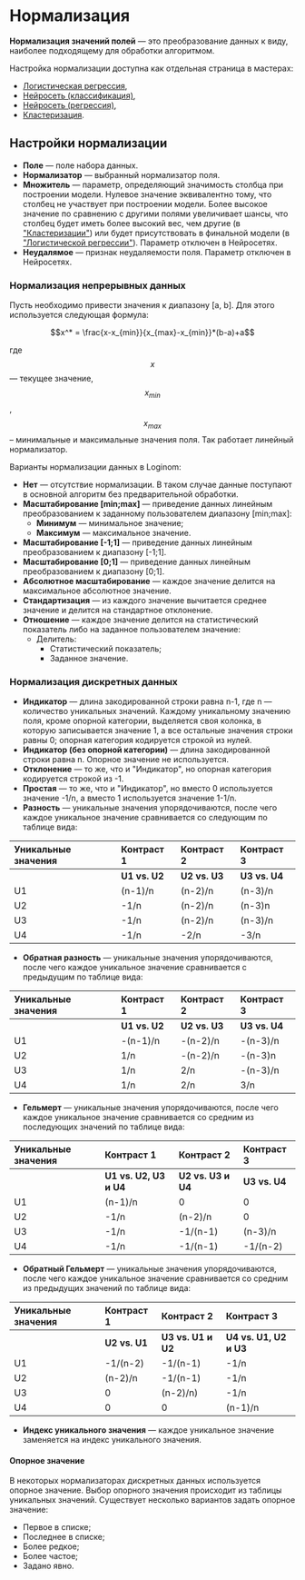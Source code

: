 # Нормализация

**Нормализация значений полей** — это преобразование данных к виду, наиболее подходящему для обработки алгоритмом.

Настройка нормализации доступна как отдельная страница в мастерах:

* [Логистическая регрессия](./datamining/logistic-regression.md),
* [Нейросеть (классификация)](./datamining/neural-network-classification.md),
* [Нейросеть (регрессия)](./datamining/neural-network-regression.md),
* [Кластеризация](./datamining/clustering.md).

## Настройки нормализации

* **Поле** — поле набора данных.
* **Нормализатор** — выбранный нормализатор поля.
* **Множитель** — параметр, определяющий значимость столбца при построении модели. Нулевое значение эквивалентно тому, что столбец не участвует при построении модели. Более высокое значение по сравнению с другими полями увеличивает шансы, что столбец будет иметь более высокий вес, чем другие (в ["Кластеризации"](./datamining/clustering.md)) или будет присутствовать в финальной модели (в ["Логистической регрессии"](./datamining/logistic_regression.md)). Параметр отключен в Нейросетях.
* **Неудалямое** — признак неудаляемости поля. Параметр отключен в Нейросетях.

### Нормализация непрерывных данных

Пусть необходимо привести значения к диапазону [a, b]. Для этого используется следующая
формула:

$$x^* = \frac{x-x_{min}}{x_{max}-x_{min}}*(b-a)+a$$

где $$x$$ — текущее значение, $$x_{min}$$, $$x_{max}$$ – минимальные и максимальные значения поля. Так
работает линейный нормализатор.

Варианты нормализации данных в Loginom:

* **Нет** — отсутствие нормализации. В таком случае данные поступают в основной алгоритм без предварительной обработки.
* **Масштабирование [min;max]** — приведение данных линейным преобразованием к заданному пользователем диапазону [min;max]:
  * **Минимум** — минимальное значение;
  * **Максимум** — максимальное значение.
* **Масштабирование [-1;1]** — приведение данных линейным преобразованием к диапазону [-1;1].
* **Масштабирование [0;1]** — приведение данных линейным преобразованием к диапазону [0;1].
* **Абсолютное масштабирование** — каждое значение делится на максимальное абсолютное значение.
* **Стандартизация** — из каждого значение вычитается среднее значение и делится на стандартное отклонение.
* **Отношение** — каждое значение делится на статистический показатель либо на заданное пользователем значение:
  * Делитель:
    * Статистический показатель;
    * Заданное значение.

### Нормализация дискретных данных

* **Индикатор** — длина закодированной строки равна n-1, где n — количество уникальных значений. Каждому уникальному значению поля, кроме опорной категории, выделяется своя колонка, в которую записывается значение 1, а все остальные значения строки равны 0; опорная категория кодируется строкой из нулей.
* **Индикатор (без опорной категории)** — длина закодированной строки равна n. Опорное значение не используется.
* **Отклонение** — то же, что и "Индикатор", но опорная категория кодируется строкой из -1.
* **Простая** — то же, что и "Индикатор", но вместо 0 используется значение -1/n, а вместо 1 используется значение 1-1/n.
* **Разность** — уникальные значения упорядочиваются, после чего каждое уникальное значение сравнивается со следующим по таблице вида:

| Уникальные значения | Контраст 1 | Контраст 2 | Контраст 3 |
| :--------------------- | :------------ | :------------ | :------------ |
|  | **U1 vs. U2** | **U2 vs. U3** | **U3 vs. U4** |
| U1 | (n-1)/n | (n-2)/n | (n-3)/n |
| U2 | -1/n | (n-2)/n | (n-3)n |
| U3 | -1/n | (n-2)/n | (n-3)/n |
| U4 | -1/n | -2/n | -3/n |

* **Обратная разность** — уникальные значения упорядочиваются, после чего каждое уникальное значение сравнивается с предыдущим по таблице вида:

| Уникальные значения | Контраст 1 | Контраст 2 | Контраст 3 |
| :--------------------- | :------------ | :------------ | :------------ |
|  | **U1 vs. U2** | **U2 vs. U3** | **U3 vs. U4** |
| U1 | -(n-1)/n | -(n-2)/n | -(n-3)/n |
| U2 | 1/n | -(n-2)/n | -(n-3)n |
| U3 | 1/n | 2/n | -(n-3)/n |
| U4 | 1/n | 2/n | 3/n |

* **Гельмерт** — уникальные значения упорядочиваются, после чего каждое уникальное значение сравнивается со средним из последующих значений по таблице вида:

| Уникальные значения | Контраст 1 | Контраст 2 | Контраст 3 |
| :--------------------- | :------------ | :------------ | :------------ |
|  | **U1 vs. U2, U3 и U4** | **U2 vs. U3 и U4** | **U3 vs. U4** |
| U1 | (n-1)/n | 0 | 0 |
| U2 | -1/n | (n-2)/n | 0 |
| U3 | -1/n | -1/(n-1) | (n-3)/n |
| U4 | -1/n | -1/(n-1) | -1/(n-2) |

* **Обратный Гельмерт** — уникальные значения упорядочиваются, после чего каждое уникальное значение сравнивается со средним из предыдущих значений по таблице вида:

| Уникальные значения | Контраст 1 | Контраст 2 | Контраст 3 |
| :--------------------- | :------------ | :------------ | :------------ |
|  | **U2 vs. U1** | **U3 vs. U1 и U2** | **U4 vs. U1, U2 и U3** |
| U1 | -1/(n-2) | -1/(n-1) | -1/n |
| U2 | (n-2)/n | -1/(n-1) | -1/n |
| U3 | 0 | (n-2)/n) | -1/n |
| U4 | 0 | 0 | (n-1)/n |

* **Индекс уникального значения** — каждое уникальное значение заменяется на индекс уникального значения.

#### Опорное значение

В некоторых нормализаторах дискретных данных используется опорное значение. Выбор опорного значения происходит из таблицы уникальных значений. Существует несколько вариантов задать опорное значение:

* Первое в списке;
* Последнее в списке;
* Более редкое;
* Более частое;
* Задано явно.